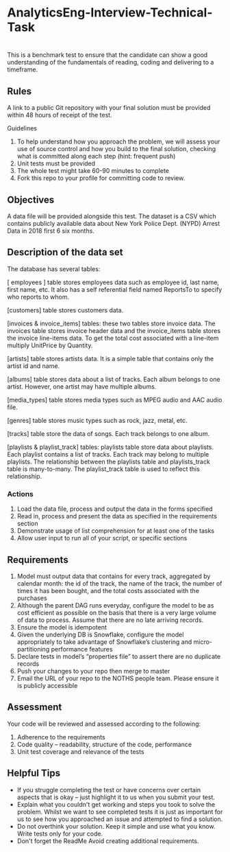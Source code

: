 # AnalyticsEng-Interview-Technical-Task

# 
This is a benchmark test to ensure that the candidate can show a good understanding of the fundamentals of reading, coding and delivering to a timeframe.

## Rules
 A link to a public Git repository with your final solution must be provided within 48 hours of receipt of the test. 

Guidelines
1. To help understand how you approach the problem, we will assess your use of source control and how you build to the final solution, checking what is   committed along each step (hint: frequent push)
2. Unit tests must be provided
3. The whole test might take 60-90 minutes to complete
4. Fork this repo to your profile for committing code to review.


## Objectives
A data file will be provided alongside this test. The dataset is a CSV which contains publicly available data about New York Police Dept. (NYPD) Arrest Data in 2018 first 6 six months. 

## Description of the data set

The database has several tables:

[ employees ] table stores employees data such as employee id, last name, first name, etc. It also has a self referential field named ReportsTo to specify who reports to whom.

[customers] table stores customers data.

[invoices & invoice_items] tables: these two tables store invoice data. The invoices table stores invoice header data and the invoice_items table stores the invoice line-items data. To get the total cost associated with a line-item multiply UnitPrice by Quantity.

[artists] table stores artists data. It is a simple table that contains only the artist id and name.

[albums] table stores data about a list of tracks. Each album belongs to one artist. However, one artist may have multiple albums.

[media_types] table stores media types such as MPEG audio and AAC audio file.

[genres] table stores music types such as rock, jazz, metal, etc.

[tracks] table store the data of songs. Each track belongs to one album.

[playlists & playlist_track] tables: playlists table store data about playlists. Each playlist contains a list of tracks. Each track may belong to multiple playlists. The relationship between the playlists table and playlists_track table is many-to-many. The playlist_track table is used to reflect this relationship.



### Actions
1. Load the data file, process and output the data in the forms specified
2. Read in, process and present the data as specified in the requirements section
3. Demonstrate usage of list comprehension for at least one of the tasks
4. Allow user input to run all of your script, or specific sections


## Requirements
1. Model must output data that contains for every track, aggregated by calendar month: the id of the track, the name of the track, the number of times it has been bought, and the total costs associated with the purchases
2. Although the parent DAG runs everyday, configure the model to be as cost efficient as possible on the basis that there is a very large volume of data to process. Assume that there are no late arriving records.
3. Ensure the model is idempotent
4. Given the underlying DB is Snowflake, configure the model appropriately to take advantage of Snowflake’s clustering and micro-partitioning performance features
5. Declare tests in model’s “properties file” to assert there are no duplicate records
6. Push your changes to your repo then merge to master
7. Email the URL of your repo to the NOTHS people team. Please ensure it is publicly accessible



## Assessment

Your code will be reviewed and assessed according to the following:
1. Adherence to the requirements
2. Code quality – readability, structure of the code, performance
3. Unit test coverage and relevance of the tests

## Helpful Tips

- If you struggle completing the test or have concerns over certain aspects that is okay – just highlight it to us when you submit your test. 
- Explain what you couldn't get working and steps you took to solve the problem. Whilst we want to see completed tests it is just as important for us to see how you approached an issue and attempted to find a solution. 
- Do not overthink your solution. Keep it simple and use what you know. Write tests only for your code. 
- Don't forget the ReadMe Avoid creating additional requirements.

